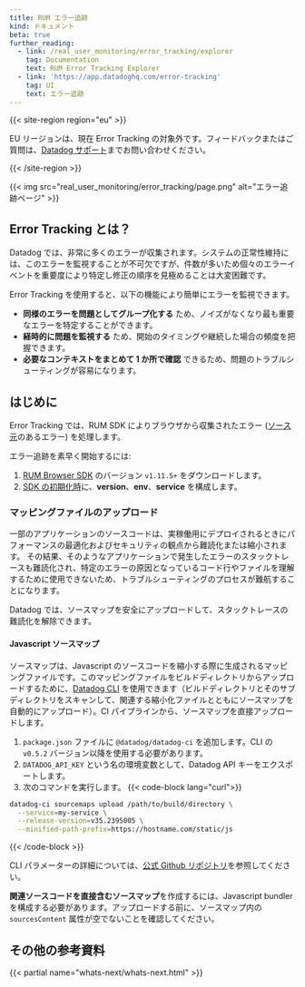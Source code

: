 ```yaml
---
title: RUM エラー追跡
kind: ドキュメント
beta: true
further_reading:
  - link: /real_user_monitoring/error_tracking/explorer
    tag: Documentation
    text: RUM Error Tracking Explorer
  - link: 'https://app.datadoghq.com/error-tracking'
    tag: UI
    text: エラー追跡
---
```

{{< site-region region="eu" >}}

<div class="alert alert-warning"> EU リージョンは、現在 Error Tracking の対象外です。フィードバックまたはご質問は、<a href="/help">Datadog サポート</a>までお問い合わせください。</div>

{{< /site-region >}}

{{< img src="real_user_monitoring/error_tracking/page.png" alt="エラー追跡ページ"  >}}

## Error Tracking とは？

Datadog では、非常に多くのエラーが収集されます。システムの正常性維持には、このエラーを監視することが不可欠ですが、件数が多いため個々のエラーイベントを重要度により特定し修正の順序を見極めることは大変困難です。

Error Tracking を使用すると、以下の機能により簡単にエラーを監視できます。

- __同様のエラーを問題としてグループ化する__ ため、ノイズがなくなり最も重要なエラーを特定することができます。
- __経時的に問題を監視する__ ため、開始のタイミングや継続した場合の頻度を把握できます。
- __必要なコンテキストをまとめて 1 か所で確認__ できるため、問題のトラブルシューティングが容易になります。

## はじめに

Error Tracking では、RUM SDK によりブラウザから収集されたエラー ([ソース元][1]のあるエラー) を処理します。

エラー追跡を素早く開始するには:

1. [RUM Browser SDK][2] のバージョン `v1.11.5+` をダウンロードします。
2. [SDK の初期化時][3]に、__version__、__env__、__service__ を構成します。

### マッピングファイルのアップロード

一部のアプリケーションのソースコードは、実稼働用にデプロイされるときにパフォーマンスの最適化およびセキュリティの観点から難読化または縮小されます。
その結果、そのようなアプリケーションで発生したエラーのスタックトレースも難読化され、特定のエラーの原因となっているコード行やファイルを理解するために使用できないため、トラブルシューティングのプロセスが難航することになります。

Datadog では、ソースマップを安全にアップロードして、スタックトレースの難読化を解除できます。

#### Javascript ソースマップ

ソースマップは、Javascript のソースコードを縮小する際に生成されるマッピングファイルです。このマッピングファイルをビルドディレクトリからアップロードするために、[Datadog CLI][4] を使用できます（ビルドディレクトリとそのサブディレクトリをスキャンして、関連する縮小化ファイルとともにソースマップを自動的にアップロード）。CI パイプラインから、ソースマップを直接アップロードします。

1. `package.json` ファイルに `@datadog/datadog-ci` を追加します。CLI の `v0.5.2` バージョン以降を使用する必要があります。
2. `DATADOG_API_KEY` という名の環境変数として、Datadog API キーをエクスポートします。
3. 次のコマンドを実行します。
   {{< code-block lang="curl">}}
```bash
datadog-ci sourcemaps upload /path/to/build/directory \
  --service=my-service \
  --release-version=v35.2395005 \
  --minified-path-prefix=https://hostname.com/static/js
```
{{< /code-block >}}

CLI パラメーターの詳細については、[公式 Github リポジトリ][5]を参照してください。

<div class="alert alert-warning"><strong>関連ソースコードを直接含むソースマップ</strong>を作成するには、Javascript bundler を構成する必要があります。アップロードする前に、ソースマップ内の <code>sourcesContent</code> 属性が空でないことを確認してください。</div>

## その他の参考資料

{{< partial name="whats-next/whats-next.html" >}}


[1]: /ja/real_user_monitoring/data_collected/error#error-origins
[2]: https://www.npmjs.com/package/@datadog/browser-rum
[3]: /ja/real_user_monitoring/installation/?tab=us#initialization-parameters
[4]: https://github.com/DataDog/datadog-ci/
[5]: https://github.com/DataDog/datadog-ci/tree/master/src/commands/sourcemaps